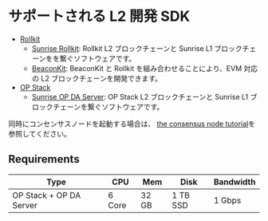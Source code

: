 # サポートされる L2 開発 SDK

- [Rollkit](https://rollkit.dev/learn/intro)
  - [Sunrise Rollkit](https://rollkit.dev/tutorials/execution/beaconkit): Rollkit L2 ブロックチェーンと Sunrise L1 ブロックチェーンをを繋ぐソフトウェアです。
  - [BeaconKit](https://rollkit.dev/tutorials/beaconkit): BeaconKit と Rollkit を組み合わせることにより、EVM 対応の L2 ブロックチェーンを開発できます。
- [OP Stack](https://docs.optimism.io/stack/getting-started)
  - [Sunrise OP DA Server](https://github.com/sunriselayer/sunrise-op-da-server): OP Stack L2 ブロックチェーンと Sunrise L1 ブロックチェーンを繋ぐソフトウェアです。

同時にコンセンサスノードを起動する場合は、 [the consensus node tutorial](../../node/types/consensus/README.md)を参照してください。

## Requirements

| Type                    | CPU    | Mem   | Disk     | Bandwidth |
| ----------------------- | ------ | ----- | -------- | --------- |
| OP Stack + OP DA Server | 6 Core | 32 GB | 1 TB SSD | 1 Gbps    |

